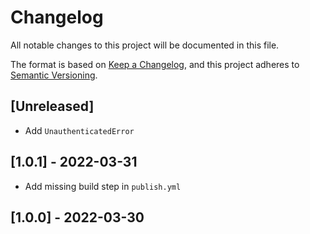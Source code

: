 # Changelog

All notable changes to this project will be documented in this file.

The format is based on [Keep a Changelog](https://keepachangelog.com/en/1.0.0/), and this project adheres to [Semantic Versioning](https://semver.org/spec/v2.0.0.html).

## [Unreleased]

-   Add `UnauthenticatedError`

## [1.0.1] - 2022-03-31

-   Add missing build step in `publish.yml`

## [1.0.0] - 2022-03-30
